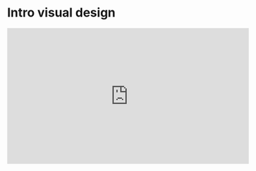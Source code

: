 # Intro visual design

<div class="iframeWrapper">
	<iframe width="560" height="315" src="https://www.youtube.com/embed/uKpfO331DY4" frameborder="0" allowfullscreen></iframe>
</div>

